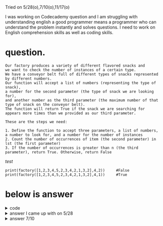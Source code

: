 Tried on 5/28(o),7/10(o),11/17(o)


I was working on Codecademy question
and I am struggling with understanding english
a good programmer means a programmer who can understand the problem instantly
and solves questions.
I need to work on English comprehension skills as well as coding skills.


# question.

```
Our factory produces a variety of different flavored snacks and 
we want to check the number of instances of a certain type. 
We have a conveyor belt full of different types of snacks represented by different numbers. 
Our function will accept a list of numbers (representing the type of snack), 
a number for the second parameter (the type of snack we are looking for), 
and another number as the third parameter (the maximum number of that type of snack on the conveyor belt). 
The function will return True if the snack we are searching for appears more times than we provided as our third parameter. 

These are the steps we need:

1. Define the function to accept three parameters, a list of numbers, a number to look for, and a number for the number of instances
2. Count the number of occurrences of item (the second parameter) in lst (the first parameter)
3. If the number of occurrences is greater than n (the third parameter), return True. Otherwise, return False
```
<em>test</em>
```
print(factory([1,2,3,4,5,2,3,4,2,1,3,2],4,2))     #False
print(factory([1,2,3,4,5,2,3,4,2,1,3,2],4,1))     #True
```

# below is answer
<details>
  <summary>code</summary>
  
  ```py

  def some_function(lst,number,n):
    #2.
    a = lst.count(number)
    #3.
    if a > n:
      return True
    else:
      return False
  ```
</details>

<details>
  <summary>answer I came up with on 5/28</summary>
  
  ```py
  hello = [15,23,1,12,4,12,12,3,4,1,7463,3463,63,53,4]        

  def factory(lst, number_to_find, instances):
      count = 0
      for number in lst:
          if number == number_to_find:
              count += 1
      print(count)
      if count > instances:
          return True
      else:
          return False


  factory(hello,4,3)      #False
  ```
</details>

<details>
  <summary>answer 7/10</summary>
  
  ```py
  def a(b:list,c:int,d:int) -> bool:
      return b.count(c) > d
  ```
</details>
